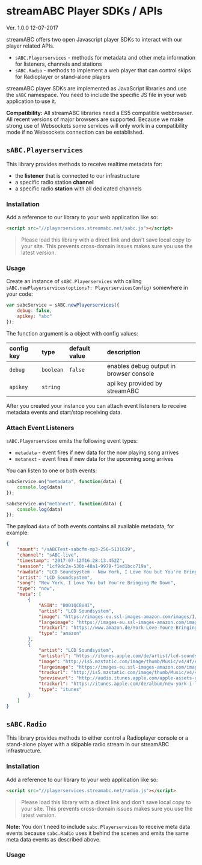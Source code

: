 # streamABC Player SDKs / APIs

Ver. 1.0.0 12-07-2017

streamABC offers two open Javascript player SDKs to interact with our player related APIs.

* `sABC.Playerservices` - methods for metadata and other meta information for listeners, channels and stations
* `sABC.Radio` - methods to implement a web player that can control skips for Radioplayer or stand-alone players

streamABC player SDKs are implemented as JavaScript libraries and use the `sABC` namespace. You need to include the specific JS file in your web application to use it.

**Compatibility:** All streamABC libraries need a ES5 compatible webbrowser. All recent versions of major browsers are supported. Because we make strong use of Websockets some services will only work in a compatibility mode if no Websockets connection can be established.

## `sABC.Playerservices`

This library provides methods to receive realtime metadata for:
* the **listener** that is connected to our infrastructure
* a specific radio station **channel**
* a specific radio **station** with all dedicated channels

### Installation

Add a reference to our library to your web application like so:
```html
<script src="//playerservices.streamabc.net/sabc.js"></script>
```

> Please load this library with a direct link and don't save local copy to your site. This prevents cross-domain issues makes sure you use the latest version.

### Usage

Create an instance of `sABC.Playerservices` with calling `sABC.newPlayerservices(options?: PlayerservicesConfig)` somewhere in your code:
```javascript
var sabcService = sABC.newPlayerservices({
    debug: false,
    apikey: "abc"
});
```

The function argument is a object with config values:


config key | type       | default value | description
:----------|:-----------|:--------------|:-----------
`debug`    | `boolean`  | `false`       | enables debug output in browser console
`apikey`   | `string`   |               | api key provided by streamABC

After you created your instance you can attach event listeners to receive metadata events and start/stop receiving data. 

### Attach Event Listeners

`sABC.Playerservices` emits the following event types:
* `metadata` - event fires if new data for the now playing song arrives 
* `metanext` - event fires if new data for the upcoming song arrives 

You can listen to one or both events:
```javascript
sabcService.on("metadata", function(data) {
    console.log(data)
});

sabcService.on("metanext", function(data) {
    console.log(data)
});
```

The payload `data` of both events contains all available metadata, for example:
```json
{ 
    "mount": "/sABCTest-sabcfm-mp3-256-5131639",
    "channel": "sABC-live", 
    "timestamp": "2017-07-12T16:28:13.452Z", 
    "session": "1cf9dc2a-530b-48a1-9979-f1ed1bcc719a",
    "rawdata": "LCD Soundsystem - New York, I Love You but You're Bringing Me Down",
    "artist": "LCD Soundsystem", 
    "song": "New York, I Love You but You're Bringing Me Down", 
    "type": "now",
    "meta": [
        {
            "ASIN": "B001QC8V4I",
            "artist": "LCD Soundsystem",
            "image": "https://images-eu.ssl-images-amazon.com/images/I/517o3A%2BQ%2BsL._SL160_.jpg",
            "largeimage": "https://images-eu.ssl-images-amazon.com/images/I/517o3A%2BQ%2BsL.jpg",
            "trackurl": "https://www.amazon.de/York-Love-Youre-Bringing-Down/dp/B001QC8V4I?SubscriptionId=AKIAIWBEZNVKMHRC5YOA&tag=momusicle-21&linkCode=xm2&camp=2025&creative=165953&creativeASIN=B001QC8V4I",
            "type": "amazon"
        },
        {
            "artist": "LCD Soundsystem",
            "artisturl": "https://itunes.apple.com/de/artist/lcd-soundsystem/id29525428?uo=4",
            "image": "http://is5.mzstatic.com/image/thumb/Music/v4/4f/e9/df/4fe9df4a-0ae2-0d17-58ce-edfd5f3385c2/source/100x100bb.jpg",
            "largeimage": "https://images-eu.ssl-images-amazon.com/images/I/517o3A%2BQ%2BsL.jpg",
            "trackurl": "http://is5.mzstatic.com/image/thumb/Music/v4/4f/e9/df/4fe9df4a-0ae2-0d17-58ce-edfd5f3385c2/source/600x600bb.jpg",
            "previewurl": "http://audio.itunes.apple.com/apple-assets-us-std-000001/AudioPreview71/v4/72/63/ad/7263adf0-8314-fd7a-20ff-004e121c1fb8/mzaf_6600252372906776921.plus.aac.p.m4a",
            "trackurl": "https://itunes.apple.com/de/album/new-york-i-love-you-but-youre-bringing-me-down/id742432549?i=742434985&uo=4",
            "type": "itunes"
        }
    ]
}
```

## `sABC.Radio`

This library provides methods to either control a Radioplayer console or a stand-alone player with a skipable radio stream in our streamABC infrastructure.

### Installation

Add a reference to our library to your web application like so:
```html
<script src="//playerservices.streamabc.net/radio.js"></script>
```

> Please load this library with a direct link and don't save local copy to your site. This prevents cross-domain issues makes sure you use the latest version.

**Note:** You don't need to include `sabc.Playerservices` to receive meta data events because `sabc.Radio` uses it behind the scenes and emits the same meta data events as described above.

### Usage

